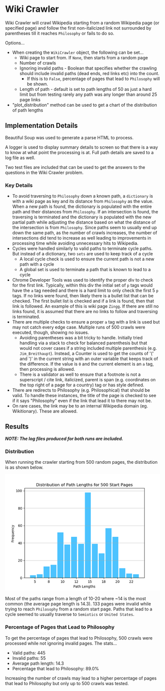 # Wiki Crawler

Wiki Crawler will crawl Wikipedia starting from a random Wikipedia page (or specified page) and follow the first non-italicized link not surrounded by parentheses till it reaches `Philosophy` or fails to do so.

Options...

* When creating the `WikiCrawler` object, the following can be set...
  * Wiki page to start from. If `None`, then starts from a random page
  * Number of crawls
  * Ignoring invalid paths - Boolean that specifies whether the crawling should include invalid paths (dead ends, red links etc) into the count.
    * If this is to `False`, percentage of pages that lead to `Philosophy` will be shown.
  * Length of path - default is set to path lengths of 50 as just a hard limit but from testing rarely any path was any longer than around 25 page links
* "plot_distribution" method can be used to get a chart of the distribution of path lengths

## Implementation Details

Beautiful Soup was used to generate a parse HTML to process.

A logger is used to display summary details to screen so that there is a way to know at what point the processing is at. Full path details are saved to a log file as well.

Two test files are included that can be used to get the answers to the questions in the Wiki Crawler problem.

### Key Details

* To avoid traversing to `Philosophy` down a known path, a `dictionary` is with a wiki page as key and its distance from `Philosophy` as the value. When a new path is found, the dictionary is populated with the entire path and their distances from `Philosophy`. If an intersection is found, the traversing is terminated and the dictionary is populated with the new partial path while adjusting the distance based on what the distance of the intersection is from `Philosophy`. Since paths seem to usually end up down the same path, as the number of crawls increases, the number of intersections did tend to increase as well leading to improvements in processing time while avoiding unnecessary hits to Wikipedia.
* Cycles were handled similarly to valid paths to terminate cycle paths. But instead of a dictionary, two `sets` are used to keep track of a cycle
  * A local cycle check is used to ensure the current path is not a new path with a cycle
  * A global set is used to terminate a path that is known to lead to a cycle
* Chrome Developer Tools was used to identify the proper div to check for the first link. Typically, within this div the initial set of `p` tags would have the `a` tag needed and there is a hard limit to only check the first 5 `p` tags. If no links were found, then likely there is a bullet list that can be checked. The first bullet list is checked and if a link is found, then that link is followed. An example of this is wiki page `Zingg`. If there are still no links found, it is assumed that there are no links to follow and traversing is terminated.
* There are multiple checks to ensure a proper `a` tag with a link is used but may not catch every edge case. Multiple runs of 500 crawls were executed, though, showing no issues.
  * Avoiding parentheses was a bit tricky to handle. Initially tried handling via a stack to check for balanced parenthesis but that would not cover cases if a string included multiple parenthesis (e.g. `Jim_Breithaupt`). Instead, a Counter is used to get the counts of '(' and ')' in the current string with an outer variable that keeps track of the difference. If the value is `0` and the current element is an `a` tag, then processing is allowed.
  * There is a validator as well to ensure that a footnote is not a superscript / cite link, italicized, parent is span (e.g. coordinates on the top right of a page for a country) tag or has style defined.
* There are redirects to Philosophy (e.g. Philosophical) that should be valid. To handle these instances, the title of the page is checked to see if it says "Philosophy" even if the link that lead it to there may not be.
* On rare cases, the link may be to an internal Wikipedia domain (eg. Wikitionary). These are allowed.

## Results

***NOTE: The log files produced for both runs are included.***

### Distribution

When running the crawler starting from 500 random pages, the distribution is as shown below.

![alt text](distribution.png)

Most of the paths range from a length of 10-20 where ~14 is the most common (the average page length is 14.3). 133 pages were invalid while trying to reach `Philosophy` from a random start page. Paths that lead to a cycle seemed to usually traverse to `Semiotics` or `United States`.

### Percentage of Pages that Lead to Philosophy

To get the percentage of pages that lead to Philosophy, 500 crawls were processed while not ignoring invalid pages. The stats...

* Valid paths: 445
* Invalid paths: 55
* Average path length: 14.3
* Percentage that lead to Philosophy: 89.0%

Increasing the number of crawls may lead to a higher percentage of pages that lead to Philosophy but only up to 500 crawls was tested.